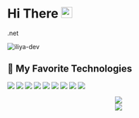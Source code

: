 # Hi There <img src="https://media.giphy.com/media/hvRJCLFzcasrR4ia7z/giphy.gif" width="25px">

.net 

<a href="https://t.me/iliya-dev">
  <img align="left" alt="iliya-dev" src="https://img.shields.io/badge/telegram-informational?style=flat&logo=telegram&logoColor=white&color=informational" />
</a>
<br>

## 🔧 My Favorite Technologies
![](https://img.shields.io/badge/_Os-_Linux-blue?style=plastic&logo=Linux)
![](https://img.shields.io/badge/_Os-_Windows-blue?style=plastic&logo=Window)
![](https://img.shields.io/badge/_Ide-_Visual%20Studio-blue?style=plastic&logo=Visual-Studio)
![](https://img.shields.io/badge/_Editor-_Visual%20Studio_Code-blue?style=plastic&logo=Visual-Studio-Code)
![](https://img.shields.io/badge/_Lang-_Csharp-blue?style=plastic&logo=C%20Sharp)
![](https://img.shields.io/badge/_Code-_Asp.Net_Core-blue?style=plastic&logo=C%20Sharp)
![](https://img.shields.io/badge/_DB-_Sql%20Server-blue?style=plastic&logo=Microsoft%20sql%20server)
![](https://img.shields.io/badge/_Tools-_Docker-blue?style=plastic&logo=Docker)
![](https://img.shields.io/badge/_Tools-_Git-blue?style=plastic&logo=git)


<div align="center" >
    <img src="https://github-readme-stats.vercel.app/api/top-langs/?username=iliya-dev&bg_color=20,5f2c82,49a09d&title_color=fff&text_color=fff&count_private=true">
    <br>
    <img src="https://github-readme-stats.vercel.app/api?username=iliya-dev&show_icons=true&bg_color=25,1A2980,26D0CE&title_color=fff&text_color=fff&count_private=true">
</div>
